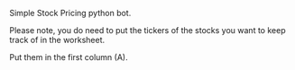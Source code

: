 Simple Stock Pricing python bot.

Please note, you do need to put the tickers of the stocks you want to keep track of in the worksheet.

Put them in the first column (A).
